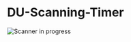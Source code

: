 # DU-Scanning-Timer

![Scanner in progress](https://media4.giphy.com/media/bm83t3rm2PuQLNuPbi/giphy.gif)

